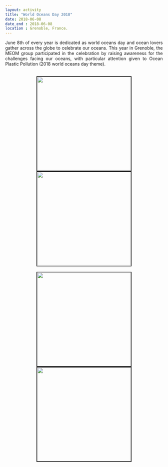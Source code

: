 ```yaml
---
layout: activity
title: "World Oceans Day 2018"
date: 2018-06-08
date_end : 2018-06-08
location : Grenoble, France.
---
```


<p style='text-align: justify;'>
June 8th of every year is dedicated as world oceans day and ocean lovers gather across the globe to celebrate our oceans. This year in Grenoble, the MEOM group participated in the celebration by raising awareness for the challenges facing our oceans, with particular attention given to Ocean Plastic Pollution (2018 world oceans day theme).</p>

<br>
<!-- Add image -->
<center><img src="{{site.baseurl}}/img/oceansday2018/gropupics.jpg" height="300" border="2"/> 
<img src="{{site.baseurl}}/img/oceansday2018/stand.jpg" height="300" border="2"/></center>

<br>
<center><img src="{{site.baseurl}}/img/oceansday2018/poster1.jpg" height="300" border="2"/>
<img src="{{site.baseurl}}/img/oceansday2018/poster2.png" height="300" border="2"/></center>
